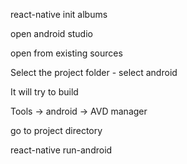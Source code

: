 react-native init albums

open android studio

open from existing sources

Select the project folder - select android

It will try to build

Tools -> android -> AVD manager

go to project directory

react-native run-android
